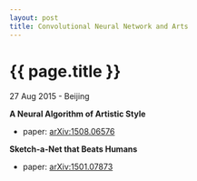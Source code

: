 ```yaml
---
layout: post
title: Convolutional Neural Network and Arts
---
```


{{ page.title }}
================

<p class="meta">27 Aug 2015 - Beijing</p>

**A Neural Algorithm of Artistic Style**

- paper: [arXiv:1508.06576](http://arxiv.org/abs/1508.06576)

**Sketch-a-Net that Beats Humans**

- paper: [arXiv:1501.07873](http://arxiv.org/abs/1501.07873)
